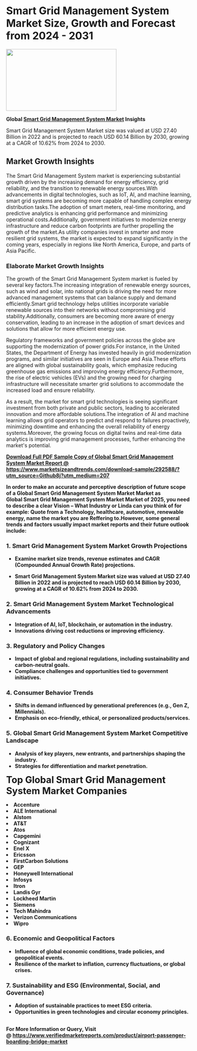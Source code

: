 <H1>Smart Grid Management System Market Size, Growth and Forecast from 2024 - 2031</H1><img class="aligncenter size-medium wp-image-584254" src="https://thirdeyenews.in/wp-content/uploads/2024/09/Global-Market-Research-300x168.jpeg" alt="" width="300" height="168" /><p><strong>Global&nbsp;<a href="https://www.marketsizeandtrends.com/download-sample/292588/?utm_source=Github8j?utm_medium=207">Smart Grid Management System Market</a> Insights</strong></p><p>Smart Grid Management System Market size was valued at USD 27.40 Billion in 2022 and is projected to reach USD 60.14 Billion by 2030, growing at a CAGR of 10.62% from 2024 to 2030.</p><p><h2>Market Growth Insights</h2> <p>The Smart Grid Management System market is experiencing substantial growth driven by the increasing demand for energy efficiency, grid reliability, and the transition to renewable energy sources.With advancements in digital technologies, such as IoT, AI, and machine learning, smart grid systems are becoming more capable of handling complex energy distribution tasks.The adoption of smart meters, real-time monitoring, and predictive analytics is enhancing grid performance and minimizing operational costs.Additionally, government initiatives to modernize energy infrastructure and reduce carbon footprints are further propelling the growth of the market.As utility companies invest in smarter and more resilient grid systems, the market is expected to expand significantly in the coming years, especially in regions like North America, Europe, and parts of Asia Pacific.</p> <p><strong><a href="#"></a></strong></p> <h3>Elaborate Market Growth Insights</h3> <p>The growth of the Smart Grid Management System market is fueled by several key factors.The increasing integration of renewable energy sources, such as wind and solar, into national grids is driving the need for more advanced management systems that can balance supply and demand efficiently.Smart grid technology helps utilities incorporate variable renewable sources into their networks without compromising grid stability.Additionally, consumers are becoming more aware of energy conservation, leading to an increase in the adoption of smart devices and solutions that allow for more efficient energy use.</p> <p>Regulatory frameworks and government policies across the globe are supporting the modernization of power grids.For instance, in the United States, the Department of Energy has invested heavily in grid modernization programs, and similar initiatives are seen in Europe and Asia.These efforts are aligned with global sustainability goals, which emphasize reducing greenhouse gas emissions and improving energy efficiency.Furthermore, the rise of electric vehicles (EVs) and the growing need for charging infrastructure will necessitate smarter grid solutions to accommodate the increased load and ensure reliability.</p> <p>As a result, the market for smart grid technologies is seeing significant investment from both private and public sectors, leading to accelerated innovation and more affordable solutions.The integration of AI and machine learning allows grid operators to predict and respond to failures proactively, minimizing downtime and enhancing the overall reliability of energy systems.Moreover, the growing focus on digital twins and real-time data analytics is improving grid management processes, further enhancing the market's potential.</p> <p><strong><a href="#"></p><p><span class=""><strong>Download Full PDF Sample Copy of Global Smart Grid Management System Market Report</strong> @ <a href="https://www.marketsizeandtrends.com/download-sample/292588/?utm_source=Github8j?utm_medium=207" target="_blank">https://www.marketsizeandtrends.com/download-sample/292588/?utm_source=Github8j?utm_medium=207</a></span></p><p>In order to make an accurate and perceptive description of future scope of a Global&nbsp;Smart Grid Management System Market Market as Global&nbsp;Smart Grid Management System Market Market of 2025, you need to describe a clear Vision &ndash; What Industry or Linda can you think of for example: Quote from a Technology, healthcare, automotive, renewable energy, name the market you are Reffering to.However, some general trends and factors usually impact market reports and their future outlook include:</p><h3>1.&nbsp;<strong>Smart Grid Management System Market Growth Projections</strong></h3><ul><li>Examine market size trends, revenue estimates and CAGR (Compounded Annual Growth Rate) projections.</li><li><p>Smart Grid Management System Market size was valued at USD 27.40 Billion in 2022 and is projected to reach USD 60.14 Billion by 2030, growing at a CAGR of 10.62% from 2024 to 2030.</p></li></ul><h3>2.&nbsp;<strong>Smart Grid Management System Market Technological Advancements</strong></h3><ul><li>Integration of AI, IoT, blockchain, or automation in the industry.</li><li>Innovations driving cost reductions or improving efficiency.</li></ul><h3>3.&nbsp;<strong>Regulatory and Policy Changes</strong></h3><ul><li>Impact of global and regional regulations, including sustainability and carbon-neutral goals.</li><li>Compliance challenges and opportunities tied to government initiatives.</li></ul><h3>4.&nbsp;<strong>Consumer Behavior Trends</strong></h3><ul><li>Shifts in demand influenced by generational preferences (e.g., Gen Z, Millennials).</li><li>Emphasis on eco-friendly, ethical, or personalized products/services.</li></ul><h3>5.&nbsp;<strong>Global Smart Grid Management System Market Competitive Landscape</strong></h3><ul><li>Analysis of key players, new entrants, and partnerships shaping the industry.</li><li>Strategies for differentiation and market penetration.</li></ul><p data-pm-slice="1 1 []"><span style="color: inherit; font-family: inherit; font-size: 25px;">Top Global Smart Grid Management System Market Companies</span></p><div class="" data-test-id=""><p><li>Accenture</li><li> ALE International</li><li> Alstom</li><li> AT&T</li><li> Atos</li><li> Capgemini</li><li> Cognizant</li><li> Enel X</li><li> Ericsson</li><li> FirstCarbon Solutions</li><li> GEP</li><li> Honeywell International</li><li> Infosys</li><li> Itron</li><li> Landis Gyr</li><li> Lockheed Martin</li><li> Siemens</li><li> Tech Mahindra</li><li> Verizon Communications</li><li> Wipro</li></p></div><h3>6.&nbsp;<strong>Economic and Geopolitical Factors</strong></h3><ul><li>Influence of global economic conditions, trade policies, and geopolitical events.</li><li>Resilience of the market to inflation, currency fluctuations, or global crises.</li></ul><h3>7.&nbsp;<strong>Sustainability and ESG (Environmental, Social, and Governance)</strong></h3><ul><li>Adoption of sustainable practices to meet ESG criteria.</li><li>Opportunities in green technologies and circular economy principles.</li></ul><h2><strong style="font-size: 14px;">For More Information or Query, Visit @&nbsp;</strong><a style="background-color: #ffffff; font-size: 14px;" href="https://www.marketsizeandtrends.com/report/smart-grid-management-system-market/" target="_blank">https://www.verifiedmarketreports.com/product/airport-passenger-boarding-bridge-market</a></h2>
